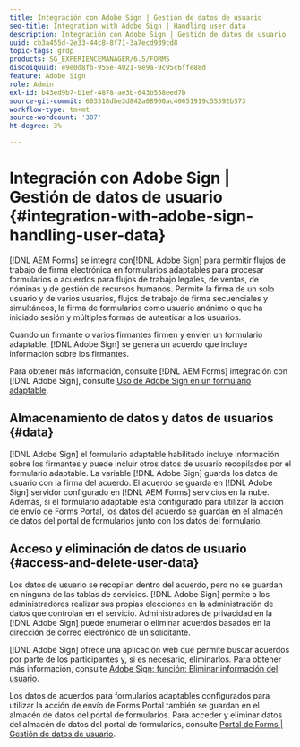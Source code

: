 ```yaml
---
title: Integración con Adobe Sign | Gestión de datos de usuario
seo-title: Integration with Adobe Sign | Handling user data
description: Integración con Adobe Sign | Gestión de datos de usuario
uuid: cb3a455d-2e33-44c8-8f71-3a7ecd939cd8
topic-tags: grdp
products: SG_EXPERIENCEMANAGER/6.5/FORMS
discoiquuid: e9e0d8fb-955e-4021-9e9a-9c95c6ffe88d
feature: Adobe Sign
role: Admin
exl-id: b43ed9b7-b1ef-4878-ae3b-643b558eed7b
source-git-commit: 603518dbe3d842a08900ac40651919c55392b573
workflow-type: tm+mt
source-wordcount: '307'
ht-degree: 3%

---
```


# Integración con Adobe Sign | Gestión de datos de usuario {#integration-with-adobe-sign-handling-user-data}

[!DNL AEM Forms] se integra con[!DNL  Adobe Sign] para permitir flujos de trabajo de firma electrónica en formularios adaptables para procesar formularios o acuerdos para flujos de trabajo legales, de ventas, de nóminas y de gestión de recursos humanos. Permite la firma de un solo usuario y de varios usuarios, flujos de trabajo de firma secuenciales y simultáneos, la firma de formularios como usuario anónimo o que ha iniciado sesión y múltiples formas de autenticar a los usuarios.

Cuando un firmante o varios firmantes firmen y envíen un formulario adaptable, [!DNL Adobe Sign] se genera un acuerdo que incluye información sobre los firmantes.

Para obtener más información, consulte [!DNL AEM Forms] integración con [!DNL Adobe Sign], consulte [Uso de Adobe Sign en un formulario adaptable](/help/forms/using/working-with-adobe-sign.md).

## Almacenamiento de datos y datos de usuarios {#data}

[!DNL Adobe Sign] el formulario adaptable habilitado incluye información sobre los firmantes y puede incluir otros datos de usuario recopilados por el formulario adaptable. La variable [!DNL Adobe Sign] guarda los datos de usuario con la firma del acuerdo. El acuerdo se guarda en [!DNL Adobe Sign] servidor configurado en [!DNL AEM Forms] servicios en la nube. Además, si el formulario adaptable está configurado para utilizar la acción de envío de Forms Portal, los datos del acuerdo se guardan en el almacén de datos del portal de formularios junto con los datos del formulario.

## Acceso y eliminación de datos de usuario {#access-and-delete-user-data}

Los datos de usuario se recopilan dentro del acuerdo, pero no se guardan en ninguna de las tablas de servicios. [!DNL Adobe Sign] permite a los administradores realizar sus propias elecciones en la administración de datos que controlan en el servicio. Administradores de privacidad en la [!DNL Adobe Sign] puede enumerar o eliminar acuerdos basados en la dirección de correo electrónico de un solicitante.

[!DNL Adobe Sign] ofrece una aplicación web que permite buscar acuerdos por parte de los participantes y, si es necesario, eliminarlos. Para obtener más información, consulte [Adobe Sign: función: Eliminar información del usuario](https://helpx.adobe.com/sign/help/adobesign_gdpr_user_deletion.html).

Los datos de acuerdos para formularios adaptables configurados para utilizar la acción de envío de Forms Portal también se guardan en el almacén de datos del portal de formularios. Para acceder y eliminar datos del almacén de datos del portal de formularios, consulte [Portal de Forms | Gestión de datos de usuario](/help/forms/using/forms-portal-handling-user-data.md).
